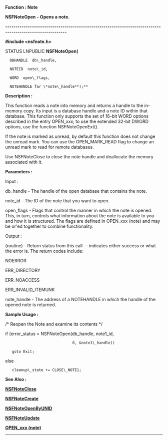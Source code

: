 




<!--
 /\* Font Definitions \*/
 @font-face
 {font-family:Courier;
 panose-1:2 7 4 9 2 2 5 2 4 4;}
@font-face
 {font-family:"Tms Rmn";
 panose-1:2 2 6 3 4 5 5 2 3 4;}
@font-face
 {font-family:Helv;
 panose-1:2 11 6 4 2 2 2 3 2 4;}
@font-face
 {font-family:"Cambria Math";
 panose-1:2 4 5 3 5 4 6 3 2 4;}
 /\* Style Definitions \*/
 p.MsoNormal, li.MsoNormal, div.MsoNormal
 {margin-top:0cm;
 margin-right:0cm;
 margin-bottom:8.0pt;
 margin-left:0cm;
 line-height:107%;
 font-size:11.0pt;
 font-family:"Calibri",sans-serif;}
.MsoChpDefault
 {font-size:11.0pt;}
.MsoPapDefault
 {margin-bottom:8.0pt;
 line-height:107%;}
 /\* Page Definitions \*/
 @page WordSection1
 {size:612.0pt 792.0pt;
 margin:72.0pt 72.0pt 72.0pt 72.0pt;}
div.WordSection1
 {page:WordSection1;}
-->




 


**Function : Note**



**NSFNoteOpen** **- Opens a
note.**


**----------------------------------------------------------------------------------------------------------**



**#include <nsfnote.h>**



STATUS
LNPUBLIC **NSFNoteOpen(**  

      DBHANDLE  db\_handle,  

      NOTEID  note\_id,  

      WORD  open\_flags,  

      NOTEHANDLE far \*note\_handle**);**



**Description :**



This
function reads a note into memory and returns a handle to the in-memory copy. 
Its input is a database handle and a note ID within that database. This
function only supports the set of 16-bit WORD options described in the entry
OPEN\_xxx;  to use the extended 32-bit DWORD options, use the function
NSFNoteOpenExt().


 


If
the note is marked as unread, by default this function does not change the
unread mark.  You can use the OPEN\_MARK\_READ flag to change an unread mark to
read for remote databases.  

  




Use
NSFNoteClose to close the note handle and deallocate the memory associated with
it.


 


**Parameters :**



Input :  

db\_handle  -  The handle of the open database that contains the note.  

  

note\_id  -  The ID of the note that you want to open.  

  

open\_flags  -  Flags that control the manner in which the note is opened. This,
in turn, controls what information about the note is available to you and how
it is structured. The flags are defined in OPEN\_xxx (note) and may be or'ed
together to combine functionality.  

  




Output :  

(routine)  -  Return status from this call -- indicates either success or what
the error is. The return codes include:  

  

NOERROR  

ERR\_DIRECTORY  

ERR\_NOACCESS  

ERR\_INVALID\_ITEMUNK  

  

  

note\_handle  -  The address of a NOTEHANDLE in which the handle of the opened
note is returned.  

  




 **Sample Usage :**


  

   /\* Reopen the Note and examine its contents \*/  

   if (error\_status = NSFNoteOpen(db\_handle, note1\_id,  

                                  0, &note1\_handle))  

       goto Exit;  

   else  

       cleanup\_state += CLOSE\_NOTE1;  

  




 **See Also :**


**[NSFNoteClose](NSFNoteClose.md)**


**[NSFNoteCreate](NSFNoteCreate.md)**


**[NSFNoteOpenByUNID](NSFNoteOpenByUNID.md)**


**[NSFNoteUpdate](NSFNoteUpdate.md)**


**[OPEN\_xxx (note)](notes:///8525872100478C66/61FD4E9848264AD28525620B006BA8BD/85255D56004D3F6385255B660055DC1F)**



----------------------------------------------------------------------------------------------------------


 





